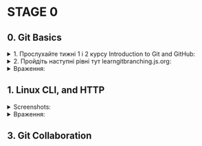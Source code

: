 # STAGE 0
<!-- -------------------------------------------Git Basics---------------------------------------------------------------- -->

  ## 0. Git Basics

<details>
<summary>1. Прослухайте тижні 1 і 2 курсу Introduction to Git and GitHub:</summary>

![screenshot](img/Week%201.png)

![screenshot](img/Week%202.png)

</details>

<details>
<summary>2. Пройдіть наступні рівні тут learngitbranching.js.org:</summary>

![screenshot](img/%D0%A1%D0%BD%D0%B8%D0%BC%D0%BE%D0%BA1.JPG)
  
![screenshot](img/%D0%A1%D0%BD%D0%B8%D0%BC%D0%BE%D0%BA2.JPG)

</details>

<details>
<summary>Враження:</summary>

#### До цього ніколи не доводилося мати справи із Git/Github, початкові команди цілком зрозумілі, а ось жонглювання комітами та робота із віддаленими репозиторіями, як на мене - є більш складними та потребують більше часу для зрозуміння, сподіваюсь із практикою розуміння й рівень моїх вмінь дійде до автоматизму.

#### На практиці все виявилося трішки складніше, а особливо, коли через свою неуважність вирішуєш конфлікти, що в результаті породжують нові конфлікти.  Не зважаючи на всі складнощі мені сподобалося працювати із новими для себе технологіями 🙂

</details>
<!-- -----------------------------------------Linux CLI, and HTTP-------------------------------------------------------------- -->

  ## 1. Linux CLI, and HTTP

<details>
<summary>Screenshots:</summary>

![screenshot](task_linux_cli/quizNumber1.png)
  
![screenshot](task_linux_cli/quizNumber2.png))

![screenshot](task_linux_cli/quizNumber3.png))

![screenshot](task_linux_cli/quizNumber4.png))
</details>

</details>
<details>
<summary>Враження:</summary>

## Linux Survival (4 modules):
 #### В загальному я вже був ознайомлений із командами, що були перераховані у перших 2 модулях але не використовував їх досить часто, тому було корисно пригадати та використати їх на практиці знову. Команди, що були продемонстровані у модулі 3/4 були для мене новими, тому потребують більше практики для того, щоб комфортно їх використовувати.

#### Сподобалася візуалізація, що була продемонстрована у цьому ресурсі, яка дозволяє краще розуміти результат виконання тієї чи іншої команди. В майбутньому, коли доведеться працювати із Linux, буде корисним зазирнути туди знову й освіжити свої знання.

## HTTP: Протокол, який повинен розуміти кожний веб-розробник (частини 1,2)
  
  #### Велика кількість як нового, так й вже відомого для мене теоретичного матеріалу, яка навряд чи на 100% відкладеться в голові після прочитання, тому для кращого розуміння переглядав додаткові відео та занотовував головні аспекти. При необхідності в майбутньому думаю ще неодноразово буду повертатися до навчального матеріалу та своїх нотаток.
  </details>
<!-- -----------------------------------------Git Collaboration-------------------------------------------------------------- -->
  
  ## 3. Git Collaboration
  
  
  
